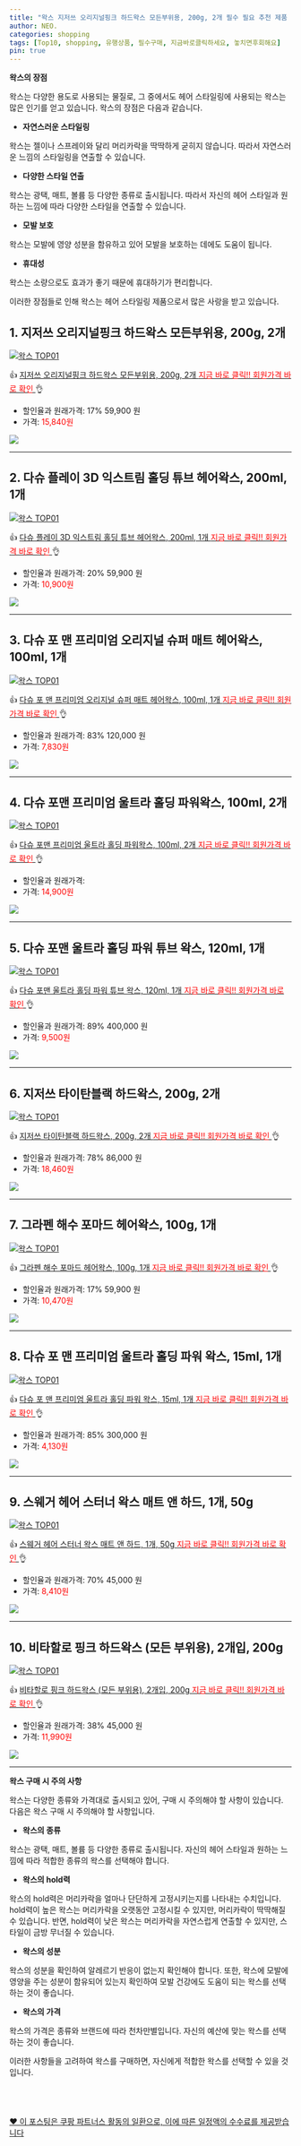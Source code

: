 ```yaml
---
title: "왁스 지저쓰 오리지널핑크 하드왁스 모든부위용, 200g, 2개 필수 필요 추천 제품 비교 최저 가격 비교 장점 구매 후기 구매평"
author: NEO.
categories: shopping
tags: [Top10, shopping, 유행상품, 필수구매, 지금바로클릭하세요, 놓치면후회해요]
pin: true
---
```

**왁스의 장점**

왁스는 다양한 용도로 사용되는 물질로, 그 중에서도 헤어 스타일링에 사용되는 왁스는 많은 인기를 얻고 있습니다. 왁스의 장점은 다음과 같습니다.

* **자연스러운 스타일링**

왁스는 젤이나 스프레이와 달리 머리카락을 딱딱하게 굳히지 않습니다. 따라서 자연스러운 느낌의 스타일링을 연출할 수 있습니다.

* **다양한 스타일 연출**

왁스는 광택, 매트, 볼륨 등 다양한 종류로 출시됩니다. 따라서 자신의 헤어 스타일과 원하는 느낌에 따라 다양한 스타일을 연출할 수 있습니다.

* **모발 보호**

왁스는 모발에 영양 성분을 함유하고 있어 모발을 보호하는 데에도 도움이 됩니다.

* **휴대성**

왁스는 소량으로도 효과가 좋기 때문에 휴대하기가 편리합니다.

이러한 장점들로 인해 왁스는 헤어 스타일링 제품으로서 많은 사랑을 받고 있습니다.

   

## 1. 지저쓰 오리지널핑크 하드왁스 모든부위용, 200g, 2개

[![왁스 TOP01](https://thumbnail7.coupangcdn.com/thumbnails/remote/490x490ex/image/retail/images/5303791065010506-7e5cdb4a-19a8-4262-a14a-5cf1062b6481.jpg)](https://link.coupang.com/re/AFFSDP?lptag=AF3617701&subid=GithubCoopas&pageKey=6625141809&traceid=V0-153&itemId=15079386392&vendorItemId=70440058169)


👍 [지저쓰 오리지널핑크 하드왁스 모든부위용, 200g, 2개 <font color=red> 지금 바로 클릭!! 회원가격 바로 확인 </font> ](https://link.coupang.com/re/AFFSDP?lptag=AF3617701&subid=GithubCoopas&pageKey=6625141809&traceid=V0-153&itemId=15079386392&vendorItemId=70440058169) 👌 


- 할인율과 원래가격: 17%  59,900   원
- 가격: <span style='color:red'>15,840원</span>

[![](/discount_price.png)](https://link.coupang.com/re/AFFSDP?lptag=AF3617701&subid=GithubCoopas&pageKey=6625141809&traceid=V0-153&itemId=15079386392&vendorItemId=70440058169)

---


   

## 2. 다슈 플레이 3D 익스트림 홀딩 튜브 헤어왁스, 200ml, 1개

[![왁스 TOP01](https://thumbnail9.coupangcdn.com/thumbnails/remote/490x490ex/image/retail/images/8237743940964630-f24cac60-a74d-4b41-b5aa-3a6ca1dfb711.jpg)](https://link.coupang.com/re/AFFSDP?lptag=AF3617701&subid=GithubCoopas&pageKey=2352143781&traceid=V0-153&itemId=42409644&vendorItemId=3065719444)


👍 [다슈 플레이 3D 익스트림 홀딩 튜브 헤어왁스, 200ml, 1개 <font color=red> 지금 바로 클릭!! 회원가격 바로 확인 </font> ](https://link.coupang.com/re/AFFSDP?lptag=AF3617701&subid=GithubCoopas&pageKey=2352143781&traceid=V0-153&itemId=42409644&vendorItemId=3065719444) 👌 


- 할인율과 원래가격: 20%  59,900   원
- 가격: <span style='color:red'>10,900원</span>

[![](/discount_price.png)](https://link.coupang.com/re/AFFSDP?lptag=AF3617701&subid=GithubCoopas&pageKey=2352143781&traceid=V0-153&itemId=42409644&vendorItemId=3065719444)

---


   

## 3. 다슈 포 맨 프리미엄 오리지널 슈퍼 매트 헤어왁스, 100ml, 1개

[![왁스 TOP01](https://thumbnail9.coupangcdn.com/thumbnails/remote/490x490ex/image/retail/images/7808534132707219-827174e9-3ac5-45a2-85fc-aafbd6cda821.jpg)](https://link.coupang.com/re/AFFSDP?lptag=AF3617701&subid=GithubCoopas&pageKey=6285265339&traceid=V0-153&itemId=12925021733&vendorItemId=3149363256)


👍 [다슈 포 맨 프리미엄 오리지널 슈퍼 매트 헤어왁스, 100ml, 1개 <font color=red> 지금 바로 클릭!! 회원가격 바로 확인 </font> ](https://link.coupang.com/re/AFFSDP?lptag=AF3617701&subid=GithubCoopas&pageKey=6285265339&traceid=V0-153&itemId=12925021733&vendorItemId=3149363256) 👌 


- 할인율과 원래가격: 83%  120,000   원
- 가격: <span style='color:red'>7,830원</span>

[![](/discount_price.png)](https://link.coupang.com/re/AFFSDP?lptag=AF3617701&subid=GithubCoopas&pageKey=6285265339&traceid=V0-153&itemId=12925021733&vendorItemId=3149363256)

---


   

## 4. 다슈 포맨 프리미엄 울트라 홀딩 파워왁스, 100ml, 2개

[![왁스 TOP01](https://thumbnail7.coupangcdn.com/thumbnails/remote/490x490ex/image/retail/images/1668631745108577-2616de0c-5bf0-4af5-bb58-50ab8775ee25.jpg)](https://link.coupang.com/re/AFFSDP?lptag=AF3617701&subid=GithubCoopas&pageKey=87788135&traceid=V0-153&itemId=17910188579&vendorItemId=85072875669)


👍 [다슈 포맨 프리미엄 울트라 홀딩 파워왁스, 100ml, 2개 <font color=red> 지금 바로 클릭!! 회원가격 바로 확인 </font> ](https://link.coupang.com/re/AFFSDP?lptag=AF3617701&subid=GithubCoopas&pageKey=87788135&traceid=V0-153&itemId=17910188579&vendorItemId=85072875669) 👌 


- 할인율과 원래가격: 
- 가격: <span style='color:red'>14,900원</span>

[![](/discount_price.png)](https://link.coupang.com/re/AFFSDP?lptag=AF3617701&subid=GithubCoopas&pageKey=87788135&traceid=V0-153&itemId=17910188579&vendorItemId=85072875669)

---


   

## 5. 다슈 포맨 울트라 홀딩 파워 튜브 왁스, 120ml, 1개

[![왁스 TOP01](https://thumbnail9.coupangcdn.com/thumbnails/remote/490x490ex/image/retail/images/1242673241910418-6d3f88d2-d3ee-413c-b776-6da93d68a02b.jpg)](https://link.coupang.com/re/AFFSDP?lptag=AF3617701&subid=GithubCoopas&pageKey=9610974&traceid=V0-153&itemId=14758316599&vendorItemId=81998623102)


👍 [다슈 포맨 울트라 홀딩 파워 튜브 왁스, 120ml, 1개 <font color=red> 지금 바로 클릭!! 회원가격 바로 확인 </font> ](https://link.coupang.com/re/AFFSDP?lptag=AF3617701&subid=GithubCoopas&pageKey=9610974&traceid=V0-153&itemId=14758316599&vendorItemId=81998623102) 👌 


- 할인율과 원래가격: 89%  400,000   원
- 가격: <span style='color:red'>9,500원</span>

[![](/discount_price.png)](https://link.coupang.com/re/AFFSDP?lptag=AF3617701&subid=GithubCoopas&pageKey=9610974&traceid=V0-153&itemId=14758316599&vendorItemId=81998623102)

---


   

## 6. 지저쓰 타이탄블랙 하드왁스, 200g, 2개

[![왁스 TOP01](https://thumbnail10.coupangcdn.com/thumbnails/remote/490x490ex/image/retail/images/2630538213170800-d35e5978-198f-483e-acf4-ee5ae04be544.jpg)](https://link.coupang.com/re/AFFSDP?lptag=AF3617701&subid=GithubCoopas&pageKey=6902285764&traceid=V0-153&itemId=16605069737&vendorItemId=70440058130)


👍 [지저쓰 타이탄블랙 하드왁스, 200g, 2개 <font color=red> 지금 바로 클릭!! 회원가격 바로 확인 </font> ](https://link.coupang.com/re/AFFSDP?lptag=AF3617701&subid=GithubCoopas&pageKey=6902285764&traceid=V0-153&itemId=16605069737&vendorItemId=70440058130) 👌 


- 할인율과 원래가격: 78%  86,000   원
- 가격: <span style='color:red'>18,460원</span>

[![](/discount_price.png)](https://link.coupang.com/re/AFFSDP?lptag=AF3617701&subid=GithubCoopas&pageKey=6902285764&traceid=V0-153&itemId=16605069737&vendorItemId=70440058130)

---


   

## 7. 그라펜 해수 포마드 헤어왁스, 100g, 1개

[![왁스 TOP01](https://thumbnail6.coupangcdn.com/thumbnails/remote/490x490ex/image/retail/images/8404420779174510-c3dd0778-5668-4047-ab95-6b7db6725814.jpg)](https://link.coupang.com/re/AFFSDP?lptag=AF3617701&subid=GithubCoopas&pageKey=22842883&traceid=V0-153&itemId=17972492478&vendorItemId=3152780075)


👍 [그라펜 해수 포마드 헤어왁스, 100g, 1개 <font color=red> 지금 바로 클릭!! 회원가격 바로 확인 </font> ](https://link.coupang.com/re/AFFSDP?lptag=AF3617701&subid=GithubCoopas&pageKey=22842883&traceid=V0-153&itemId=17972492478&vendorItemId=3152780075) 👌 


- 할인율과 원래가격: 17%  59,900   원
- 가격: <span style='color:red'>10,470원</span>

[![](/discount_price.png)](https://link.coupang.com/re/AFFSDP?lptag=AF3617701&subid=GithubCoopas&pageKey=22842883&traceid=V0-153&itemId=17972492478&vendorItemId=3152780075)

---


   

## 8. 다슈 포 맨 프리미엄 울트라 홀딩 파워 왁스, 15ml, 1개

[![왁스 TOP01](https://thumbnail10.coupangcdn.com/thumbnails/remote/490x490ex/image/retail/images/883608633516713-254e5a67-52f1-4dbf-b3da-2dae50390157.jpg)](https://link.coupang.com/re/AFFSDP?lptag=AF3617701&subid=GithubCoopas&pageKey=87788135&traceid=V0-153&itemId=275243481&vendorItemId=3666693306)


👍 [다슈 포 맨 프리미엄 울트라 홀딩 파워 왁스, 15ml, 1개 <font color=red> 지금 바로 클릭!! 회원가격 바로 확인 </font> ](https://link.coupang.com/re/AFFSDP?lptag=AF3617701&subid=GithubCoopas&pageKey=87788135&traceid=V0-153&itemId=275243481&vendorItemId=3666693306) 👌 


- 할인율과 원래가격: 85%  300,000   원
- 가격: <span style='color:red'>4,130원</span>

[![](/discount_price.png)](https://link.coupang.com/re/AFFSDP?lptag=AF3617701&subid=GithubCoopas&pageKey=87788135&traceid=V0-153&itemId=275243481&vendorItemId=3666693306)

---


   

## 9. 스웨거 헤어 스터너 왁스 매트 앤 하드, 1개, 50g

[![왁스 TOP01](https://thumbnail8.coupangcdn.com/thumbnails/remote/490x490ex/image/retail/images/1779576699618036-013c37f5-6c31-402c-aca0-02e9f84838b8.jpg)](https://link.coupang.com/re/AFFSDP?lptag=AF3617701&subid=GithubCoopas&pageKey=7396574265&traceid=V0-153&itemId=2254203916&vendorItemId=70251550802)


👍 [스웨거 헤어 스터너 왁스 매트 앤 하드, 1개, 50g <font color=red> 지금 바로 클릭!! 회원가격 바로 확인 </font> ](https://link.coupang.com/re/AFFSDP?lptag=AF3617701&subid=GithubCoopas&pageKey=7396574265&traceid=V0-153&itemId=2254203916&vendorItemId=70251550802) 👌 


- 할인율과 원래가격: 70%  45,000   원
- 가격: <span style='color:red'>8,410원</span>

[![](/discount_price.png)](https://link.coupang.com/re/AFFSDP?lptag=AF3617701&subid=GithubCoopas&pageKey=7396574265&traceid=V0-153&itemId=2254203916&vendorItemId=70251550802)

---


   

## 10. 비타할로 핑크 하드왁스 (모든 부위용), 2개입, 200g

[![왁스 TOP01](https://thumbnail8.coupangcdn.com/thumbnails/remote/490x490ex/image/retail/images/3642856059864299-cfea4c5a-f014-4ceb-a387-f9c2cfcf8f66.jpg)](https://link.coupang.com/re/AFFSDP?lptag=AF3617701&subid=GithubCoopas&pageKey=6570541682&traceid=V0-153&itemId=14747319681&vendorItemId=81987724577)


👍 [비타할로 핑크 하드왁스 (모든 부위용), 2개입, 200g <font color=red> 지금 바로 클릭!! 회원가격 바로 확인 </font> ](https://link.coupang.com/re/AFFSDP?lptag=AF3617701&subid=GithubCoopas&pageKey=6570541682&traceid=V0-153&itemId=14747319681&vendorItemId=81987724577) 👌 


- 할인율과 원래가격: 38%  45,000   원
- 가격: <span style='color:red'>11,990원</span>

[![](/discount_price.png)](https://link.coupang.com/re/AFFSDP?lptag=AF3617701&subid=GithubCoopas&pageKey=6570541682&traceid=V0-153&itemId=14747319681&vendorItemId=81987724577)

---
**왁스 구매 시 주의 사항**

왁스는 다양한 종류와 가격대로 출시되고 있어, 구매 시 주의해야 할 사항이 있습니다. 다음은 왁스 구매 시 주의해야 할 사항입니다.

* **왁스의 종류**

왁스는 광택, 매트, 볼륨 등 다양한 종류로 출시됩니다. 자신의 헤어 스타일과 원하는 느낌에 따라 적합한 종류의 왁스를 선택해야 합니다.

* **왁스의 hold력**

왁스의 hold력은 머리카락을 얼마나 단단하게 고정시키는지를 나타내는 수치입니다. hold력이 높은 왁스는 머리카락을 오랫동안 고정시킬 수 있지만, 머리카락이 딱딱해질 수 있습니다. 반면, hold력이 낮은 왁스는 머리카락을 자연스럽게 연출할 수 있지만, 스타일이 금방 무너질 수 있습니다.

* **왁스의 성분**

왁스의 성분을 확인하여 알레르기 반응이 없는지 확인해야 합니다. 또한, 왁스에 모발에 영양을 주는 성분이 함유되어 있는지 확인하여 모발 건강에도 도움이 되는 왁스를 선택하는 것이 좋습니다.

* **왁스의 가격**

왁스의 가격은 종류와 브랜드에 따라 천차만별입니다. 자신의 예산에 맞는 왁스를 선택하는 것이 좋습니다.

이러한 사항들을 고려하여 왁스를 구매하면, 자신에게 적합한 왁스를 선택할 수 있을 것입니다.<br><br><br><br><br> [ ❤  이 포스팅은 쿠팡 파트너스 활동의 일환으로, 이에 따른 일정액의 수수료를 제공받습니다](https://link.coupang.com/a/bcEFyh)